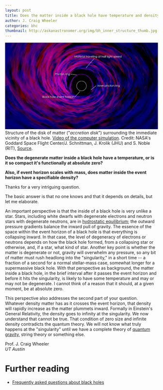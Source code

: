 ```yaml
---
layout: post
title: Does the matter inside a black hole have temperature and density?
author: J. Craig Wheeler
categories: bhc
thumbnail: http://askanastronomer.org/img/bh_inner_structure_thumb.jpg
---
```

<div class="image">
<img src="/img/bh_inner_structure.jpg">
<div class="caption">Structure of the disk of matter ("<em>accretion disk</em>") surrounding the immediate vicinity of a black hole. <a href="https://www.youtube.com/watch?v=-OtUVDRL_wM">Video of the computer simulation</a>. Credit: NASA's Goddard Space Flight Center/J. Schnittman, J. Krolik (JHU) and S. Noble (RIT), <a href="https://svs.gsfc.nasa.gov/cgi-bin/details.cgi?aid=11206">Source</a>.</div>
</div>

**Does the degenerate matter inside a black hole have a temperature, or is it so compact it's functionally at absolute zero?**

**Also, if event horizon scales with mass, does matter inside the event horizon have a specifiable density?**

Thanks for a very intriguing question.

The basic answer is that no one knows and that it
depends on details, but let me elaborate.

An important perspective is that the inside of a black hole
is very unlike a star. Stars, including white dwarfs with
degenerate electrons and neutron stars with degenerate
neutrons, are in [hydrostatic equilibrium](http://www.astronomynotes.com/starsun/s7.htm); the
outward pressure gradients balance the inward pull
of gravity. The essence of the space within the event
horizon of a black hole is that everything is collapsing
inward. In that case, the level of degeneracy of electrons
or neutrons depends on how the black hole formed,
from a collapsing star or otherwise, and, if a star,
what kind of star. Another key point is whether the
matter is degenerate or not, gravity will overwhelm
any pressure, so any bit of matter must rush headlong
into the "singularity," in a short time -- a fraction of a
second for a normal stellar-mass case, somewhat longer
for a supermassive black hole. With that perspective
as background, the matter inside a black hole, in the
brief interval after it passes the event horizon and
before it hits the singularity, is likely to have some
temperature and may or may not be degenerate.
I cannot think of a reason that it should, at a given
moment, be at absolute zero.

This perspective also addresses the second part of
your question. Whatever density matter has as it
crosses the event horizon, that density will rapidly
increase as the matter plummets inward. Formally
in Einstein's General Relativity, the density goes to
infinity at the singularity. We now understand that
cannot be true. That condition of zero size and infinite
density contradicts the quantum theory. We will not
know what truly happens at the "singularity" until
we have a complete theory of [quantum gravity](https://en.m.wikipedia.org/wiki/Quantum_gravity), string
theory or something else.

Prof. J. Craig Wheeler<br>
*UT Austin*

# Further reading
* [Frequently asked questions about black holes](http://www.phys.vt.edu/~jhs/faq/)
